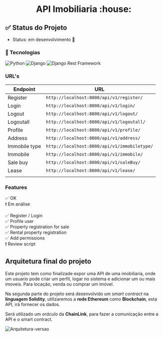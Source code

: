 <h1 align="center"> 
   API Imobiliaria :house:
</h1>

## :white_check_mark: Status do Projeto
- Status: em desenvolvimento :construction:

 ### :link: Tecnologias

![Python](https://img.shields.io/badge/Python-v3.9.0-blue) 
![Django](https://img.shields.io/badge/Django-v3.1.2-blue) 
![Django Rest Framework](https://img.shields.io/badge/DjangoRestFramework-v3.12.1-blue)



### URL's


|    Endpoint     |                    URL                          |  
|-----------------|-------------------------------------------------|
|  Register       |  `http://localhost:8000/api/v1/register/`       |   
|  Login          |  `http://localhost:8000/api/v1/login/`          |   
|  Logout         |  `http://localhost:8000/api/v1/logout/`         |   
|  Logoutall      |  `http://localhost:8000/api/v1/logoutall/`      |   
|  Profile        |  `http://localhost:8000/api/v1/profile/`        |  
|  Address        |  `http://localhost:8000/api/v1/address/`        |   
|  Immobile type  |  `http://localhost:8000/api/v1/immobiletype/`   |
|  Immobile       |  `http://localhost:8000/api/v1/immobile/`       | 
|  Sale buy       |  `http://localhost:8000/api/v1/saleBuy/`        |
|  Lease          |  `http://localhost:8000/api/v1/lease/`          |
|                 |                                                 |



### Features

:white_check_mark: OK <br>
:heavy_exclamation_mark: Em análise <br>

:white_check_mark: Register / Login  <br>
:white_check_mark: Profile user  <br>
:white_check_mark: Property registration for sale  <br>
:white_check_mark: Rental property registration  <br>
:white_check_mark: Add permissions  <br>
:heavy_exclamation_mark: Review script  <br>



## Arquitetura final do projeto

Este projeto tem como finalizade expor uma API de uma imobiliaria, onde um usuario pode criar um perfil,
logar no sistema e adicionar um ou mais imoveis. Para locação, venda ou comprar um imóvel.

Na segunda parte do projeto será desenvolvido um *smart contract* na **linguagem Solidity**, utilizaremos a **rede Ethereum** como **Blockchain**, esta API, irá fornecer os dados. 

Será utilizado um *oráculo* da **ChainLink**, para fazer a comunicação entre a API e o smart contract.


![Arquitetura-versao](https://user-images.githubusercontent.com/40548641/97950272-1ecc0b80-1d75-11eb-9f9b-22df00c50ab1.jpg)

